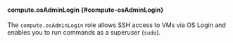 #### compute.osAdminLogin {#compute-osAdminLogin}

The `compute.osAdminLogin` role allows SSH access to VMs via OS Login and enables you to run commands as a superuser (`sudo`).